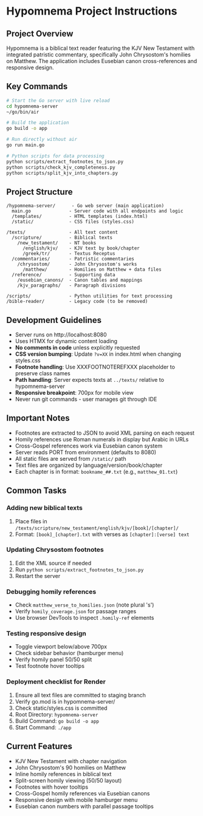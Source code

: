 # Hypomnema Project Instructions

## Project Overview
Hypomnema is a biblical text reader featuring the KJV New Testament with integrated patristic commentary, specifically John Chrysostom's homilies on Matthew. The application includes Eusebian canon cross-references and responsive design.

## Key Commands
```bash
# Start the Go server with live reload
cd hypomnema-server
~/go/bin/air

# Build the application
go build -o app

# Run directly without air
go run main.go

# Python scripts for data processing
python scripts/extract_footnotes_to_json.py
python scripts/check_kjv_completeness.py
python scripts/split_kjv_into_chapters.py
```

## Project Structure
```
/hypomnema-server/      - Go web server (main application)
  main.go              - Server code with all endpoints and logic
  /templates/          - HTML templates (index.html)
  /static/             - CSS files (styles.css)
  
/texts/                - All text content
  /scripture/          - Biblical texts
    /new_testament/    - NT books
      /english/kjv/    - KJV text by book/chapter
      /greek/tr/       - Textus Receptus
  /commentaries/       - Patristic commentaries
    /chrysostom/       - John Chrysostom's works
      /matthew/        - Homilies on Matthew + data files
  /reference/          - Supporting data
    /eusebian_canons/  - Canon tables and mappings
    /kjv_paragraphs/   - Paragraph divisions

/scripts/              - Python utilities for text processing
/bible-reader/         - Legacy code (to be removed)
```

## Development Guidelines
- Server runs on http://localhost:8080
- Uses HTMX for dynamic content loading
- **No comments in code** unless explicitly requested
- **CSS version bumping**: Update `?v=XX` in index.html when changing styles.css
- **Footnote handling**: Use XXXFOOTNOTEREFXXX placeholder to preserve class names
- **Path handling**: Server expects texts at `../texts/` relative to hypomnema-server
- **Responsive breakpoint**: 700px for mobile view
- Never run git commands - user manages git through IDE

## Important Notes
- Footnotes are extracted to JSON to avoid XML parsing on each request
- Homily references use Roman numerals in display but Arabic in URLs
- Cross-Gospel references work via Eusebian canon system
- Server reads PORT from environment (defaults to 8080)
- All static files are served from `/static/` path
- Text files are organized by language/version/book/chapter
- Each chapter is in format: `bookname_##.txt` (e.g., `matthew_01.txt`)

## Common Tasks

### Adding new biblical texts
1. Place files in `/texts/scripture/new_testament/english/kjv/[book]/[chapter]/`
2. Format: `[book]_[chapter].txt` with verses as `[chapter]:[verse] text`

### Updating Chrysostom footnotes
1. Edit the XML source if needed
2. Run `python scripts/extract_footnotes_to_json.py`
3. Restart the server

### Debugging homily references
- Check `matthew_verse_to_homilies.json` (note plural 's')
- Verify `homily_coverage.json` for passage ranges
- Use browser DevTools to inspect `.homily-ref` elements

### Testing responsive design
- Toggle viewport below/above 700px
- Check sidebar behavior (hamburger menu)
- Verify homily panel 50/50 split
- Test footnote hover tooltips

### Deployment checklist for Render
1. Ensure all text files are committed to staging branch
2. Verify go.mod is in hypomnema-server/
3. Check static/styles.css is committed
4. Root Directory: `hypomnema-server`
5. Build Command: `go build -o app`
6. Start Command: `./app`

## Current Features
- KJV New Testament with chapter navigation
- John Chrysostom's 90 homilies on Matthew
- Inline homily references in biblical text
- Split-screen homily viewing (50/50 layout)
- Footnotes with hover tooltips
- Cross-Gospel homily references via Eusebian canons
- Responsive design with mobile hamburger menu
- Eusebian canon numbers with parallel passage tooltips